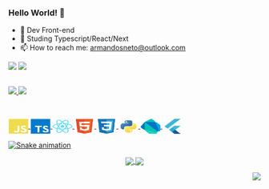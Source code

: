 ### Hello World! 👋


- 🔭 Dev Front-end<br>
- 🌱 Studing Typescript/React/Next<br>
- 📫 How to reach me: armandosneto@outlook.com

<div>
<a href="https://www.linkedin.com/in/armandosneto/" target="_blank"><img src="https://img.shields.io/badge/-LinkedIn-%230077B5?style=for-the-badge&logo=linkedin&logoColor=white" target="_blank"></a> 
<a href="mailto:armandosneto@outlook.com" target="_blank"><img src="https://img.shields.io/badge/Microsoft_Outlook-0078D4?style=for-the-badge&logo=microsoft-outlook&logoColor=white" target="_blank"></a> 

</div>

##

<div>
  <a href="https://github.com/armandosneto">
  <img height="180em" src="https://github-readme-stats.vercel.app/api?username=armandosneto&show_icons=true&theme=synthwave&include_all_commits=true&count_private=true"/>
  <img height="180em" src="https://github-readme-stats.vercel.app/api/top-langs/?username=armandosneto&layout=compact&langs_count=7&theme=synthwave"/>
</div>

##

<div style="display: inline_block"><br>
  <img align="center" alt="Js" height="30" width="40" src="https://raw.githubusercontent.com/devicons/devicon/master/icons/javascript/javascript-plain.svg">
  <img align="center" alt="Ts" height="30" width="40" src="https://raw.githubusercontent.com/devicons/devicon/master/icons/typescript/typescript-plain.svg">
  <img align="center" alt="React" height="30" width="40" src="https://raw.githubusercontent.com/devicons/devicon/master/icons/react/react-original.svg">
  <img align="center" alt="HTML" height="30" width="40" src="https://raw.githubusercontent.com/devicons/devicon/master/icons/html5/html5-original.svg">
  <img align="center" alt="CSS" height="30" width="40" src="https://raw.githubusercontent.com/devicons/devicon/master/icons/css3/css3-original.svg">
  <img align="center" alt="Python" height="30" width="40" src="https://raw.githubusercontent.com/devicons/devicon/master/icons/python/python-original.svg">
  <img align="center" alt="Dart" height="30" width="40" src="https://raw.githubusercontent.com/devicons/devicon/master/icons/dart/dart-original.svg">
  <img align="center" alt="Flutter" height="30" width="40" src="https://raw.githubusercontent.com/devicons/devicon/master/icons/flutter/flutter-original.svg">
</div>
  
 ![Snake animation](https://github.com/armandosneto/armandosneto/blob/output/github-contribution-grid-snake.svg)
  
<p align="center">
 <img height="300"  align="center" src="https://wakatime.com/share/@d83abb46-e184-414f-94b6-778e034604fe/b81da571-f410-46d5-93f2-b0e10d8c9ae4.svg">
 <img height="300"  align="center" src="https://wakatime.com/share/@d83abb46-e184-414f-94b6-778e034604fe/419ef0e7-722a-422b-b6a2-7ec21c716dfd.svg">
</p>
  
  <img align="right" height="90em" src="https://media.giphy.com/media/3knKct3fGqxhK/giphy.gif"/>


